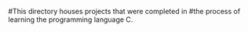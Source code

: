 #This directory houses projects that were completed in
#the process of learning the programming language C.
